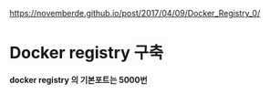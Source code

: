 https://novemberde.github.io/post/2017/04/09/Docker_Registry_0/


# Docker registry 구축



**docker registry 의 기본포트는 5000번**


